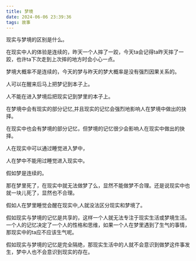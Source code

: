 ```yaml
---
title: 梦境
date: 2024-06-06 23:39:36
tags: 故事
---
```

现实与梦境的区别是什么。

在现实中人的体验是连续的，昨天一个人摔了一跤，今天ta会记得ta昨天摔了一跤，也许ta下次走到上次摔的地方时会小心一点。

梦境大概率不是连续的，今天的梦与昨天的梦大概率是没有强烈因果关系的。

人可以在醒来后马上把梦记到本子上。

人不能在进入梦境后把现实记到梦里的本子上。

在梦境中会有现实的部分记忆,并且现实的记忆会强烈地影响人在梦境中做出的抉择。

在现实中也会有梦境的部分记忆，但梦境的记忆很少会影响人在现实中做出的抉择。

人在现实中可以通过睡觉进入梦中，

人在梦中不能用过睡觉进入现实中。

假如梦是连续的。

那在梦里死了，在现实中就无法做梦了么，显然不能做梦不合理。还是说现实中也就一块儿死了，显然也不合理。

假如人在梦里睡觉会醒在现实中,人就没法区分现实和梦境了。

假如现实与梦境的记忆是共享的，这样一个人就无法专注于现实生活或梦境生活。一个人的记忆决定了一个人的性格和思维，如果一个人在梦里遇到了生气的事情，那现实中的ta应不应该生气呢。

假如现实与梦境的记忆是完全隔绝，那现实生活中的人就不会意识到做梦这件事发生，梦中人也不会意识到现实的存在。